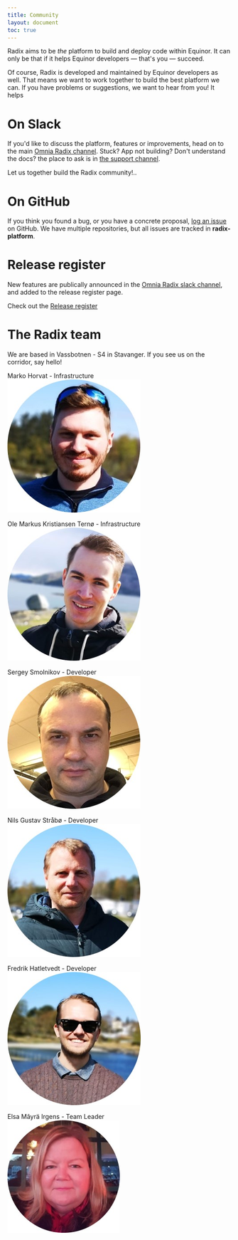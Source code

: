 ```yaml
---
title: Community
layout: document
toc: true
---
```


Radix aims to be _the_ platform to build and deploy code within Equinor. It can only be that if it helps Equinor developers — that's you — succeed.

Of course, Radix is developed and maintained by Equinor developers as well. That means we want to work together to build the best platform we can. If you have problems or suggestions, we want to hear from you! It helps

# On Slack

If you'd like to discuss the platform, features or improvements, head on to the main [Omnia Radix channel](https://equinor.slack.com/messages/C8U7XGGAJ). Stuck? App not building? Don't understand the docs? the place to ask is in [the support channel](https://equinor.slack.com/messages/CBKM6N2JY).

Let us together build the Radix community!..

# On GitHub

If you think you found a bug, or you have a concrete proposal, [log an issue](https://github.com/equinor/radix-platform/issues) on GitHub. We have multiple repositories, but all issues are tracked in **radix-platform**.

# Release register

New features are publically announced in the [Omnia Radix slack channel](https://equinor.slack.com/messages/C8U7XGGAJ), and added to the release register page.  

Check out the [Release register](../../docs/release/)

# The Radix team

We are based in Vassbotnen - S4 in Stavanger. If you see us on the corridor, say hello!
  
Marko Horvat - Infrastructure     
![Marko](../images/radix-marko.jpg)  
  
Ole Markus Kristiansen Ternø - Infrastructure  
![ole markus](../images/radix-ole.jpg)
  
Sergey Smolnikov - Developer  
![Sergey](../images/radix-sergey.jpg)     
  
Nils Gustav Stråbø - Developer  
![Nils](../images/radix-nils.jpg)   

Fredrik Hatletvedt - Developer  
![fredrik](../images/radix-fredrik.jpg)
  
Elsa Mâyrä Irgens - Team Leader  
![Elsa](../images/radix-elsa.jpg)  

